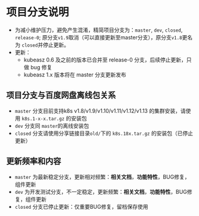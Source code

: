 # 项目分支说明

- 为减小维护压力，避免产生混淆，精简项目分支为：`master`, `dev`, `closed`, `release-0`; 原分支`v1.9`取消（可以直接更新至master分支），原分支`v1.8`更名为 `closed`并停止更新。
- 更新：
  - kubeasz 0.6 及之前的版本已合并至 release-0 分支，后续停止更新，只做 bug 修复
  - kubeasz 1.x 版本将在 master 分支更新发布

## 项目分支与百度网盘离线包关系

- `master` 分支目前支持k8s v1.8/v1.9/v1.10/v1.11/v1.12/v1.13 的集群安装，请使用 `k8s.1-x-x.tar.gz` 的安装包
- `dev` 分支同 `master`的离线安装包
- `closed` 分支请使用分享链接目录`old/`下的 `k8s.18x.tar.gz` 的安装包（已停止更新）

## 更新频率和内容 

- `master` 为最新稳定分支，更新相对频繁：**相关文档**，**功能特性**，BUG修复，组件更新
- `dev` 为开发测试分支，不一定稳定，更新频繁：**相关文档**，**功能特性**，BUG修复，组件更新
- `closed` 分支已停止更新：仅重要BUG修复，留档保存使用
